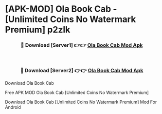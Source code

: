 # [APK-MOD] Ola  Book Cab - [Unlimited Coins No Watermark Premium] p2zlk



<div align="center">
<h3>🔴 Download [Server1] 👉👉 <a href="https://momento.my/?title=Ola__Book_Cab">Ola  Book Cab Mod Apk</a></h3><br>

<h3>🔴 Download [Server2] 👉👉 <a href="https://momento.my/?title=Ola__Book_Cab">Ola  Book Cab Mod Apk</a></h3>
</div>



Download Ola  Book Cab 

Free APK MOD Ola  Book Cab [Unlimited Coins No Watermark Premium]

Download Ola  Book Cab [Unlimited Coins No Watermark Premium] Mod For Android
